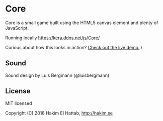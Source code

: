 # Core

Core is a small game built using the HTML5 canvas element and plenty of JavaScript.

Running locally https://kera.ddns.net/js/Core/

Curious about how this looks in action? [Check out the live demo.](http://hakim.se/experiments/html5/core/01).\

## Sound

Sound design by Luis Bergmann (@luisbergmann)

## License

MIT licensed

Copyright (C) 2018 Hakim El Hattab, http://hakim.se
